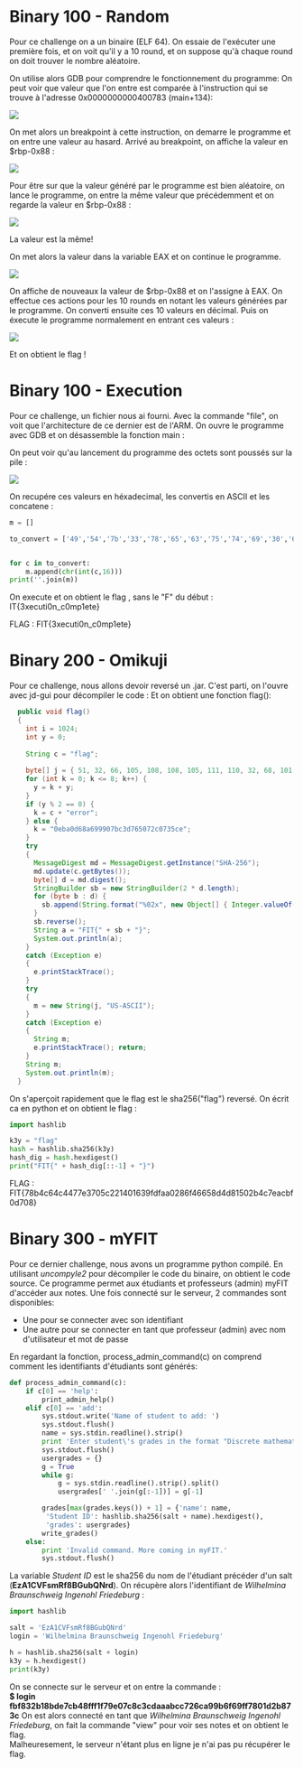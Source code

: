 # Binary 100 - Random

Pour ce challenge on a un binaire (ELF 64).
On essaie de l'exécuter une première fois, et on voit qu'il y a 10 round, et on suppose qu'à chaque round on doit trouver le nombre aléatoire.

On utilise alors GDB pour comprendre le fonctionnement du programme:
On peut voir que valeur que l'on entre est comparée à l'instruction qui se trouve à l'adresse 0x0000000000400783 (main+134):

![](img/random1.png?raw=true)

On met alors un breakpoint à cette instruction, on demarre le programme et on entre une valeur au hasard.
Arrivé au breakpoint, on affiche la valeur en $rbp-0x88 :

![](img/random2.png?raw=true)

Pour être sur que la valeur généré par le programme est bien aléatoire, on lance le programme, on entre la même valeur que précédemment et on regarde la valeur en $rbp-0x88 :

![](img/random2.png?raw=true)

La valeur est la même! 

On met alors la valeur dans la variable EAX et on continue le programme.

![](img/random3.png?raw=true)

On affiche de nouveaux la valeur de $rbp-0x88 et on l'assigne à EAX.
On effectue ces actions pour les 10 rounds en notant les valeurs générées par le programme.
On converti ensuite ces 10 valeurs en décimal.
Puis on éxecute le programme normalement en entrant ces valeurs :

![](img/random4.png?raw=true)

Et on obtient le flag !


# Binary 100 - Execution


Pour ce challenge, un fichier nous ai fourni. Avec la commande "file", on voit que l'architecture de ce dernier est de l'ARM.
On ouvre le programme avec GDB et on désassemble la fonction main :

On peut voir qu'au lancement du programme des octets sont poussés sur la pile :

![](img/execution1.png?raw=true)

On recupére ces valeurs en héxadecimal, les convertis en ASCII et les concatene :

```python
m = []

to_convert = ['49','54','7b','33','78','65','63','75','74','69','30','6e','5f','63','30','6d','70','31','65','74','65','7d']


for c in to_convert:
	m.append(chr(int(c,16)))
print(''.join(m))
```
On execute et on obtient le flag , sans le "F" du début : IT{3xecuti0n_c0mp1ete}

FLAG : FIT{3xecuti0n_c0mp1ete}



# Binary 200 - Omikuji

Pour ce challenge, nous allons devoir reversé un .jar. C'est parti, on l'ouvre avec jd-gui pour décompiler le code :
Et on obtient une fonction flag():

```java
  public void flag()
  {
    int i = 1024;
    int y = 0;
    
    String c = "flag";
    
    byte[] j = { 51, 32, 66, 105, 108, 108, 105, 111, 110, 32, 68, 101, 118, 105, 99, 101, 115, 32, 82, 117, 110, 32, 74, 97, 118, 97 };
    for (int k = 0; k <= 8; k++) {
      y = k + y;
    }
    if (y % 2 == 0) {
      k = c + "error";
    } else {
      k = "0eba0d68a699907bc3d765072c0735ce";
    }
    try
    {
      MessageDigest md = MessageDigest.getInstance("SHA-256");
      md.update(c.getBytes());
      byte[] d = md.digest();
      StringBuilder sb = new StringBuilder(2 * d.length);
      for (byte b : d) {
        sb.append(String.format("%02x", new Object[] { Integer.valueOf(b & 0xFF) }));
      }
      sb.reverse();
      String a = "FIT{" + sb + "}";
      System.out.println(a);
    }
    catch (Exception e)
    {
      e.printStackTrace();
    }
    try
    {
      m = new String(j, "US-ASCII");
    }
    catch (Exception e)
    {
      String m;
      e.printStackTrace(); return;
    }
    String m;
    System.out.println(m);
  }
```

On s'aperçoit rapidement que le flag est le sha256("flag") reversé.
On écrit ca en python et on obtient le flag :

```python
import hashlib

k3y = "flag"
hash = hashlib.sha256(k3y)
hash_dig = hash.hexdigest()
print("FIT{" + hash_dig[::-1] + "}")
```

FLAG : FIT{78b4c64c4477e3705c221401639fdfaa0286f46658d4d81502b4c7eacbf0d708}

# Binary 300 - mYFIT

Pour ce dernier challenge, nous avons un programme python compilé.
En utilisant *uncompyle2* pour décompiler le code du binaire, on obtient le code source.
Ce programme permet aux étudiants et professeurs (admin)  myFIT d'accéder aux notes.
Une fois connecté sur le serveur, 2 commandes sont disponibles:
   - Une pour se connecter avec son identifiant
   - Une autre pour se connecter en tant que professeur (admin) avec nom d'utilisateur et mot de passe

En regardant la fonction, process_admin_command(c) on comprend comment les identifiants d'étudiants sont générés:
```python
def process_admin_command(c):
    if c[0] == 'help':
        print_admin_help()
    elif c[0] == 'add':
        sys.stdout.write('Name of student to add: ')
        sys.stdout.flush()
        name = sys.stdin.readline().strip()
        print 'Enter student\'s grades in the format "Discrete mathematics A", with the class first then the letter grade. End with an empty line.'
        sys.stdout.flush()
        usergrades = {}
        g = True
        while g:
            g = sys.stdin.readline().strip().split()
            usergrades[' '.join(g[:-1])] = g[-1]

        grades[max(grades.keys()) + 1] = {'name': name,
         'Student ID': hashlib.sha256(salt + name).hexdigest(),
         'grades': usergrades}
        write_grades()
    else:
        print 'Invalid command. More coming in myFIT.'
        sys.stdout.flush()
```

La variable *Student ID* est le sha256 du nom de l'étudiant précéder d'un salt (**EzA1CVFsmRf8BGubQNrd**).
On récupère alors l'identifiant de *Wilhelmina Braunschweig Ingenohl Friedeburg* :

```python
import hashlib

salt = 'EzA1CVFsmRf8BGubQNrd'
login = 'Wilhelmina Braunschweig Ingenohl Friedeburg'

h = hashlib.sha256(salt + login)
k3y = h.hexdigest()
print(k3y)
```
On se connecte sur le serveur et on entre la commande :     
**$ login fbf832b18bde7cb48fff1f79e07c8c3cdaaabcc726ca99b6f69ff7801d2b873c**
On est alors connecté en tant que *Wilhelmina Braunschweig Ingenohl Friedeburg*, on fait la commande "view" pour voir ses notes et on obtient le flag.     
Malheuresement, le serveur n'étant plus en ligne je n'ai pas pu récupérer le flag.


